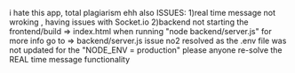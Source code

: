 i hate this app, total plagiarism ehh
also
ISSUES:
1)real time message not wroking , having issues with Socket.io
2)backend not starting the frontend/build => index.html when running  "node  backend/server.js"  for more info go to => backend/server.js
issue no2 resolved as the .env file was not updated for the "NODE_ENV = production"
please anyone re-solve the REAL time message functionality 
